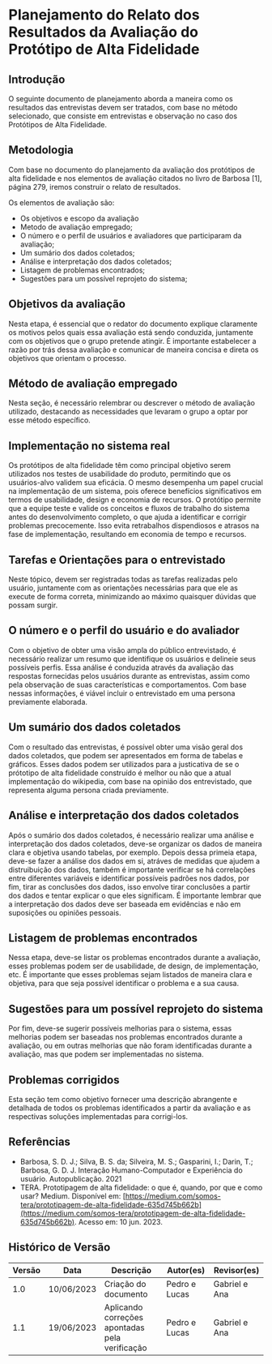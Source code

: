 # Planejamento do Relato dos Resultados da Avaliação do Protótipo de Alta Fidelidade

## Introdução

O seguinte documento de planejamento aborda a maneira como os resultados das entrevistas devem ser tratados, com base no método selecionado, que consiste em entrevistas e observação no caso dos Protótipos de Alta Fidelidade.

## Metodologia

Com base no documento do planejamento da avaliação dos protótipos de alta fidelidade e nos elementos de avaliação citados no livro de Barbosa [1], página 279, iremos construir o relato de resultados.

Os elementos de avaliação são:

- Os objetivos e escopo da avaliação
- Metodo de avaliação empregado;
- O número e o perfil de usuários e avaliadores que participaram da avaliação;
- Um sumário dos dados coletados;
- Análise e interpretação dos dados coletados;
- Listagem de problemas encontrados;
- Sugestões para um possível reprojeto do sistema;

## Objetivos da avaliação

Nesta etapa, é essencial que o redator do documento explique claramente os motivos pelos quais essa avaliação está sendo conduzida, juntamente com os objetivos que o grupo pretende atingir. É importante estabelecer a razão por trás dessa avaliação e comunicar de maneira concisa e direta os objetivos que orientam o processo.

## Método de avaliação empregado

Nesta seção, é necessário relembrar ou descrever o método de avaliação utilizado, destacando as necessidades que levaram o grupo a optar por esse método específico.

## Implementação no sistema real

Os protótipos de alta fidelidade têm como principal objetivo serem utilizados nos testes de usabilidade do produto, permitindo que os usuários-alvo validem sua eficácia. O mesmo desempenha um papel crucial na implementação de um sistema, pois oferece benefícios significativos em termos de usabilidade, design e economia de recursos. O protótipo permite que a equipe teste e valide os conceitos e fluxos de trabalho do sistema antes do desenvolvimento completo, o que ajuda a identificar e corrigir problemas precocemente. Isso evita retrabalhos dispendiosos e atrasos na fase de implementação, resultando em economia de tempo e recursos.

## Tarefas e Orientações para o entrevistado

Neste tópico, devem ser registradas todas as tarefas realizadas pelo usuário, juntamente com as orientações necessárias para que ele as execute de forma correta, minimizando ao máximo quaisquer dúvidas que possam surgir.

## O número e o perfil do usuário e do avaliador

Com o objetivo de obter uma visão ampla do público entrevistado, é necessário realizar um resumo que identifique os usuários e delineie seus possíveis perfis. Essa análise é conduzida através da avaliação das respostas fornecidas pelos usuários durante as entrevistas, assim como pela observação de suas características e comportamentos. Com base nessas informações, é viável incluir o entrevistado em uma persona previamente elaborada.

## Um sumário dos dados coletados

Com o resultado das entrevistas, é possível obter uma visão geral dos dados coletados, que podem ser apresentados em forma de tabelas e gráficos. Esses dados podem ser utilizados para a justicativa de se o prótotipo de alta fidelidade construído é melhor ou não que a atual implementação do wikipedia, com base na opinião dos entrevistado, que representa alguma persona criada previamente.

## Análise e interpretação dos dados coletados

Após o sumário dos dados coletados, é necessário realizar uma análise e interpretação dos dados coletados, deve-se organizar os dados de maneira clara e objetiva usando tabelas, por exemplo. Depois dessa primeia etapa, deve-se fazer a análise dos dados em si, atráves de medidas que ajudem a distruibuição dos dados, também é importante verificar se há correlações entre diferentes variáveis e identificar possíveis padrões nos dados, por fim, tirar as conclusões dos dados, isso envolve tirar conclusões a partir dos dados e tentar explicar o que eles significam. É importante lembrar que a interpretação dos dados deve ser baseada em evidências e não em suposições ou opiniões pessoais.

## Listagem de problemas encontrados

Nessa etapa, deve-se listar os problemas encontrados durante a avaliação, esses problemas podem ser de usabilidade, de design, de implementação, etc. É importante que esses problemas sejam listados de maneira clara e objetiva, para que seja possível identificar o problema e a sua causa.

## Sugestões para um possível reprojeto do sistema

Por fim, deve-se sugerir possíveis melhorias para o sistema, essas melhorias podem ser baseadas nos problemas encontrados durante a avaliação, ou em outras melhorias que não foram identificadas durante a avaliação, mas que podem ser implementadas no sistema.

## Problemas corrigidos

Esta seção tem como objetivo fornecer uma descrição abrangente e detalhada de todos os problemas identificados a partir da avaliação e as respectivas soluções implementadas para corrigi-los.


## Referências

- Barbosa, S. D. J.; Silva, B. S. da; Silveira, M. S.; Gasparini, I.; Darin, T.; Barbosa, G. D. J. Interação Humano-Computador e Experiência do usuário. Autopublicação. 2021
- TERA. Prototipagem de alta fidelidade: o que é, quando, por que e como usar? Medium. Disponível em: [https://medium.com/somos-tera/prototipagem-de-alta-fidelidade-635d745b662b](https://medium.com/somos-tera/prototipagem-de-alta-fidelidade-635d745b662b). Acesso em: 10 jun. 2023.

## Histórico de Versão

| Versão | Data       | Descrição            | Autor(es)     | Revisor(es)   |
| ------ | ---------- | -------------------- | ------------- | ------------- |
| 1.0    | 10/06/2023 | Criação do documento | Pedro e Lucas | Gabriel e Ana |
| 1.1    | 19/06/2023 | Aplicando correções apontadas pela verificação | Pedro e Lucas | Gabriel e Ana |

